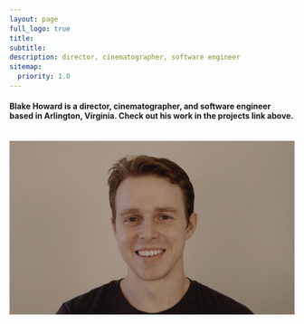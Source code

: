 ```yaml
---
layout: page
full_logo: true
title: 
subtitle: 
description: director, cinematographer, software engineer
sitemap:
  priority: 1.0
---
```


#### Blake Howard is a director, cinematographer, and software engineer based in Arlington, Virginia. Check out his work in the projects link above.
<br>

<img id="headshot" src="/assets/img/headshot.jpeg" alt="my face"/>

<!-- <img id="headshot" srcset="/assets/img/headshot-small.jpeg 480w,
             /assets/img/headshot.jpeg 800w"
     sizes="(max-width: 600px) 480px,
            800px"
     alt="My face"> -->

<br>



<br>
<br>
<br>
<br>
<br>
<br>
<br>
